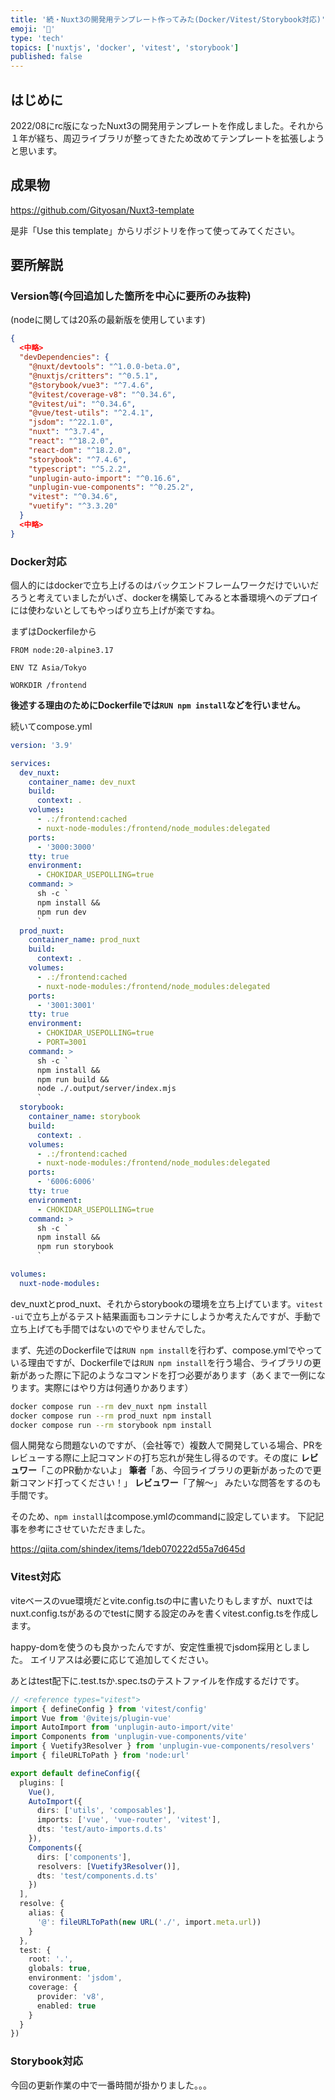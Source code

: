 ```yaml
---
title: '続・Nuxt3の開発用テンプレート作ってみた(Docker/Vitest/Storybook対応)'
emoji: '🔖'
type: 'tech'
topics: ['nuxtjs', 'docker', 'vitest', 'storybook']
published: false
---
```


## はじめに

2022/08にrc版になったNuxt3の開発用テンプレートを作成しました。それから１年が経ち、周辺ライブラリが整ってきたため改めてテンプレートを拡張しようと思います。

## 成果物

https://github.com/Gityosan/Nuxt3-template

是非「Use this template」からリポジトリを作って使ってみてください。

## 要所解説

### **Version等(今回追加した箇所を中心に要所のみ抜粋)**

(nodeに関しては20系の最新版を使用しています)

```json:package.json
{
  <中略>
  "devDependencies": {
    "@nuxt/devtools": "^1.0.0-beta.0",
    "@nuxtjs/critters": "^0.5.1",
    "@storybook/vue3": "^7.4.6",
    "@vitest/coverage-v8": "^0.34.6",
    "@vitest/ui": "^0.34.6",
    "@vue/test-utils": "^2.4.1",
    "jsdom": "^22.1.0",
    "nuxt": "^3.7.4",
    "react": "^18.2.0",
    "react-dom": "^18.2.0",
    "storybook": "^7.4.6",
    "typescript": "^5.2.2",
    "unplugin-auto-import": "^0.16.6",
    "unplugin-vue-components": "^0.25.2",
    "vitest": "^0.34.6",
    "vuetify": "^3.3.20"
  }
  <中略>
}
```

### Docker対応

個人的にはdockerで立ち上げるのはバックエンドフレームワークだけでいいだろうと考えていましたがいざ、dockerを構築してみると本番環境へのデプロイには使わないとしてもやっぱり立ち上げが楽ですね。

まずはDockerfileから

```Dockerfile:Dockerfile
FROM node:20-alpine3.17

ENV TZ Asia/Tokyo

WORKDIR /frontend
```

**後述する理由のためにDockerfileでは`RUN npm install`などを行いません。**

続いてcompose.yml

```yml:compose.yml
version: '3.9'

services:
  dev_nuxt:
    container_name: dev_nuxt
    build:
      context: .
    volumes:
      - .:/frontend:cached
      - nuxt-node-modules:/frontend/node_modules:delegated
    ports:
      - '3000:3000'
    tty: true
    environment:
      - CHOKIDAR_USEPOLLING=true
    command: >
      sh -c `
      npm install &&
      npm run dev
      `
  prod_nuxt:
    container_name: prod_nuxt
    build:
      context: .
    volumes:
      - .:/frontend:cached
      - nuxt-node-modules:/frontend/node_modules:delegated
    ports:
      - '3001:3001'
    tty: true
    environment:
      - CHOKIDAR_USEPOLLING=true
      - PORT=3001
    command: >
      sh -c `
      npm install &&
      npm run build &&
      node ./.output/server/index.mjs
      `
  storybook:
    container_name: storybook
    build:
      context: .
    volumes:
      - .:/frontend:cached
      - nuxt-node-modules:/frontend/node_modules:delegated
    ports:
      - '6006:6006'
    tty: true
    environment:
      - CHOKIDAR_USEPOLLING=true
    command: >
      sh -c `
      npm install &&
      npm run storybook
      `

volumes:
  nuxt-node-modules:
```

dev_nuxtとprod_nuxt、それからstorybookの環境を立ち上げています。`vitest -ui`で立ち上がるテスト結果画面もコンテナにしようか考えたんですが、手動で立ち上げても手間ではないのでやりませんでした。

まず、先述のDockerfileでは`RUN npm install`を行わず、compose.ymlでやっている理由ですが、Dockerfileでは`RUN npm install`を行う場合、ライブラリの更新があった際に下記のようなコマンドを打つ必要があります（あくまで一例になります。実際にはやり方は何通りかあります）

```bash
docker compose run --rm dev_nuxt npm install
docker compose run --rm prod_nuxt npm install
docker compose run --rm storybook npm install
```

個人開発なら問題ないのですが、（会社等で）複数人で開発している場合、PRをレビューする際に上記コマンドの打ち忘れが発生し得るのです。その度に
**レビュワー**「このPR動かないよ」
**筆者**「あ、今回ライブラリの更新があったので更新コマンド打ってください！」
**レビュワー**「了解〜」
みたいな問答をするのも手間です。

そのため、`npm install`はcompose.ymlのcommandに設定しています。
下記記事を参考にさせていただきました。

https://qiita.com/shindex/items/1deb070222d55a7d645d

### Vitest対応

viteベースのvue環境だとvite.config.tsの中に書いたりもしますが、nuxtではnuxt.config.tsがあるのでtestに関する設定のみを書くvitest.config.tsを作成します。

happy-domを使うのも良かったんですが、安定性重視でjsdom採用としました。
エイリアスは必要に応じて追加してください。

あとはtest配下に.test.tsか.spec.tsのテストファイルを作成するだけです。

```ts:vitest.config.ts
// <reference types="vitest">
import { defineConfig } from 'vitest/config'
import Vue from '@vitejs/plugin-vue'
import AutoImport from 'unplugin-auto-import/vite'
import Components from 'unplugin-vue-components/vite'
import { Vuetify3Resolver } from 'unplugin-vue-components/resolvers'
import { fileURLToPath } from 'node:url'

export default defineConfig({
  plugins: [
    Vue(),
    AutoImport({
      dirs: ['utils', 'composables'],
      imports: ['vue', 'vue-router', 'vitest'],
      dts: 'test/auto-imports.d.ts'
    }),
    Components({
      dirs: ['components'],
      resolvers: [Vuetify3Resolver()],
      dts: 'test/components.d.ts'
    })
  ],
  resolve: {
    alias: {
      '@': fileURLToPath(new URL('./', import.meta.url))
    }
  },
  test: {
    root: '.',
    globals: true,
    environment: 'jsdom',
    coverage: {
      provider: 'v8',
      enabled: true
    }
  }
})
```

### Storybook対応

今回の更新作業の中で一番時間が掛かりました。。。
